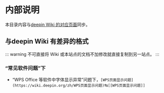 # 内部说明

本目录内容与[deepin Wiki 的对应页面](https://wiki.deepin.org/zh/04_%E5%B8%B8%E8%A7%81%E9%97%AE%E9%A2%98FAQ/deepin%E9%AB%98%E9%A2%91%E9%97%AE%E9%A2%98/%E5%B8%B8%E8%A7%81%E8%BD%AF%E4%BB%B6%E9%97%AE%E9%A2%98)同步。

## 与deepin Wiki 有差异的格式
::: warning
不可直接将 Wiki 或本站点的文档不加修改就直接复制到另一站点。
:::
### “常见软件问题”下
- “WPS Office 等软件中字体显示异常”问题下，`[WPS页面显示问题](https://wiki.deepin.org/zh/WPS页面显示问题)`⇆`[[WPS页面显示问题]]`